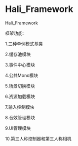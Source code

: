 # Hali_Framework
 Hali_Framework
 
框架功能:

1.三种单例模式基类

2.缓存池模块

3.事件中心模块

4.公共Mono模块

5.场景切换模块

6.资源加载模块

7.输入控制模块

8.音效管理模块

9.UI管理模块

10.第三人称控制器和第三人称相机
